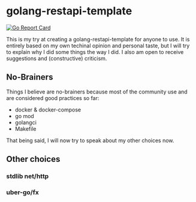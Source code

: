 # golang-restapi-template

[![Go Report Card](https://goreportcard.com/badge/github.com/PFadel/golang-restapi-template)](https://goreportcard.com/report/github.com/PFadel/golang-restapi-template)

This is my try at creating a golang-restapi-template for anyone to use. It is entirely based on my own techinal opinion and personal taste, but I will try to explain why I did some things the way I did. I also am open to receive suggestions and (constructive) criticism.

## No-Brainers

Things I believe are no-brainers because most of the community use and are considered good practices so far:

- docker & docker-compose
- go mod
- golangci
- Makefile

That being said, I will now try to speak about my other choices now.

## Other choices

### stdlib net/http

### uber-go/fx
